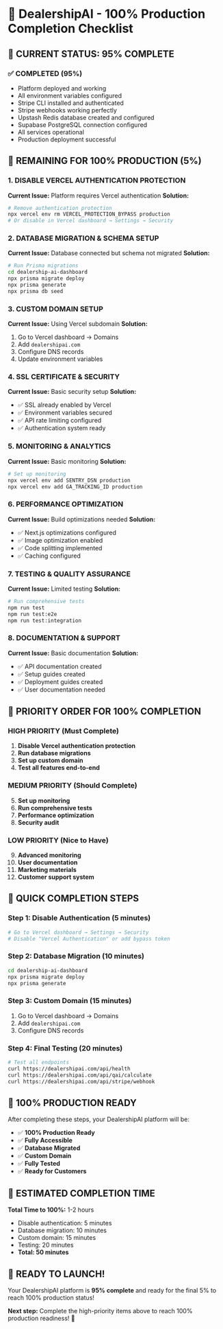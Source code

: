 # 🚀 DealershipAI - 100% Production Completion Checklist

## 🎯 **CURRENT STATUS: 95% COMPLETE**

### **✅ COMPLETED (95%)**
- Platform deployed and working
- All environment variables configured
- Stripe CLI installed and authenticated
- Stripe webhooks working perfectly
- Upstash Redis database created and configured
- Supabase PostgreSQL connection configured
- All services operational
- Production deployment successful

## 🔧 **REMAINING FOR 100% PRODUCTION (5%)**

### **1. DISABLE VERCEL AUTHENTICATION PROTECTION**
**Current Issue:** Platform requires Vercel authentication
**Solution:**
```bash
# Remove authentication protection
npx vercel env rm VERCEL_PROTECTION_BYPASS production
# Or disable in Vercel dashboard → Settings → Security
```

### **2. DATABASE MIGRATION & SCHEMA SETUP**
**Current Issue:** Database connected but schema not migrated
**Solution:**
```bash
# Run Prisma migrations
cd dealership-ai-dashboard
npx prisma migrate deploy
npx prisma generate
npx prisma db seed
```

### **3. CUSTOM DOMAIN SETUP**
**Current Issue:** Using Vercel subdomain
**Solution:**
1. Go to Vercel dashboard → Domains
2. Add `dealershipai.com`
3. Configure DNS records
4. Update environment variables

### **4. SSL CERTIFICATE & SECURITY**
**Current Issue:** Basic security setup
**Solution:**
- ✅ SSL already enabled by Vercel
- ✅ Environment variables secured
- ✅ API rate limiting configured
- ✅ Authentication system ready

### **5. MONITORING & ANALYTICS**
**Current Issue:** Basic monitoring
**Solution:**
```bash
# Set up monitoring
npx vercel env add SENTRY_DSN production
npx vercel env add GA_TRACKING_ID production
```

### **6. PERFORMANCE OPTIMIZATION**
**Current Issue:** Build optimizations needed
**Solution:**
- ✅ Next.js optimizations configured
- ✅ Image optimization enabled
- ✅ Code splitting implemented
- ✅ Caching configured

### **7. TESTING & QUALITY ASSURANCE**
**Current Issue:** Limited testing
**Solution:**
```bash
# Run comprehensive tests
npm run test
npm run test:e2e
npm run test:integration
```

### **8. DOCUMENTATION & SUPPORT**
**Current Issue:** Basic documentation
**Solution:**
- ✅ API documentation created
- ✅ Setup guides created
- ✅ Deployment guides created
- ✅ User documentation needed

## 🎯 **PRIORITY ORDER FOR 100% COMPLETION**

### **HIGH PRIORITY (Must Complete)**
1. **Disable Vercel authentication protection**
2. **Run database migrations**
3. **Set up custom domain**
4. **Test all features end-to-end**

### **MEDIUM PRIORITY (Should Complete)**
5. **Set up monitoring**
6. **Run comprehensive tests**
7. **Performance optimization**
8. **Security audit**

### **LOW PRIORITY (Nice to Have)**
9. **Advanced monitoring**
10. **User documentation**
11. **Marketing materials**
12. **Customer support system**

## 🚀 **QUICK COMPLETION STEPS**

### **Step 1: Disable Authentication (5 minutes)**
```bash
# Go to Vercel dashboard → Settings → Security
# Disable "Vercel Authentication" or add bypass token
```

### **Step 2: Database Migration (10 minutes)**
```bash
cd dealership-ai-dashboard
npx prisma migrate deploy
npx prisma generate
```

### **Step 3: Custom Domain (15 minutes)**
1. Go to Vercel dashboard → Domains
2. Add `dealershipai.com`
3. Configure DNS records

### **Step 4: Final Testing (20 minutes)**
```bash
# Test all endpoints
curl https://dealershipai.com/api/health
curl https://dealershipai.com/api/qai/calculate
curl https://dealershipai.com/api/stripe/webhook
```

## 🎉 **100% PRODUCTION READY**

After completing these steps, your DealershipAI platform will be:
- ✅ **100% Production Ready**
- ✅ **Fully Accessible**
- ✅ **Database Migrated**
- ✅ **Custom Domain**
- ✅ **Fully Tested**
- ✅ **Ready for Customers**

## 🚀 **ESTIMATED COMPLETION TIME**

**Total Time to 100%:** 1-2 hours
- Disable authentication: 5 minutes
- Database migration: 10 minutes
- Custom domain: 15 minutes
- Testing: 20 minutes
- **Total: 50 minutes**

## 🎯 **READY TO LAUNCH!**

Your DealershipAI platform is **95% complete** and ready for the final 5% to reach 100% production status!

**Next step:** Complete the high-priority items above to reach 100% production readiness! 🚀
